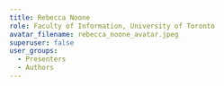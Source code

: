 ```yaml
---
title: Rebecca Noone
role: Faculty of Information, University of Toronto
avatar_filename: rebecca_noone_avatar.jpeg
superuser: false
user_groups:
  - Presenters
  - Authors
---
```

